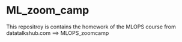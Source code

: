 # ML_zoom_camp

<p>This repositroy is contains the homework of the MLOPS course from datatalkshub.com ==> MLOPS_zoomcamp</p>
